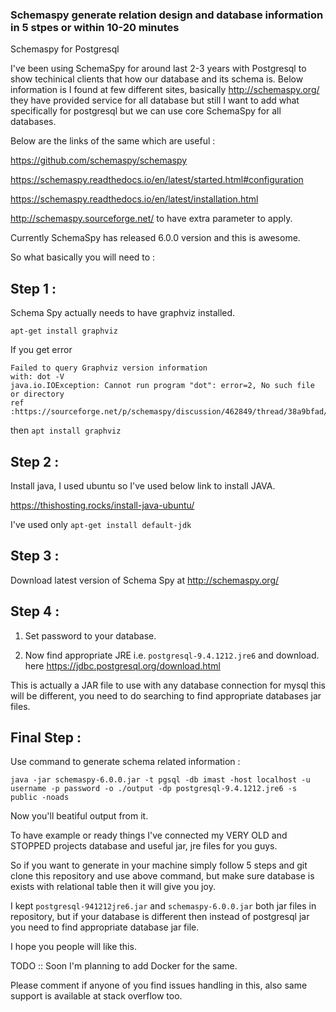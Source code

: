 ### Schemaspy generate relation design and database information in 5 stpes or within 10-20 minutes ###
Schemaspy for Postgresql


I've been using SchemaSpy for around last 2-3 years with Postgresql to show techinical clients that how our database and its schema is. Below information is I found at few different sites, basically http://schemaspy.org/ they have provided service for all database but still I want to add what specifically for postgresql but we can use core SchemaSpy for all databases. 

Below are the links of the same which are useful : 

https://github.com/schemaspy/schemaspy

https://schemaspy.readthedocs.io/en/latest/started.html#configuration

https://schemaspy.readthedocs.io/en/latest/installation.html

http://schemaspy.sourceforge.net/  to have extra parameter to apply.

Currently SchemaSpy has released 6.0.0 version and this is awesome. 

So what basically you will need to : 

## Step 1 : ##
 Schema Spy actually needs to have graphviz installed. 

`apt-get install graphviz`

If you get error

    Failed to query Graphviz version information
    with: dot -V
    java.io.IOException: Cannot run program "dot": error=2, No such file or directory
    ref :https://sourceforge.net/p/schemaspy/discussion/462849/thread/38a9bfad/

then `apt install graphviz`

##  Step 2 :  ##

Install java, I used ubuntu so I've used below link to install JAVA.

https://thishosting.rocks/install-java-ubuntu/

I've used only `apt-get install default-jdk`

##  Step 3 :  ## 

Download latest version of Schema Spy at http://schemaspy.org/

##  Step 4 :  ## 
  
  1) Set password to your database.
  
  2) Now find appropriate JRE i.e. `postgresql-9.4.1212.jre6` and download. here https://jdbc.postgresql.org/download.html
  
  This is actually a JAR file to use with any database connection for mysql this will be different, you need to do searching to find appropriate databases jar files.
  
##  Final Step : ##

Use command to generate schema related information : 

`java -jar schemaspy-6.0.0.jar -t pgsql -db imast -host localhost -u username -p password -o ./output -dp postgresql-9.4.1212.jre6 -s public -noads`

Now you'll beatiful output from it.

To have example or ready things I've connected my VERY OLD and STOPPED projects database and useful jar, jre files for you guys. 

So if you want to generate in your machine simply follow 5 steps and git clone this repository and use above command, but make sure
database is exists with relational table then it will give you joy.

I kept `postgresql-941212jre6.jar` and `schemaspy-6.0.0.jar` both jar files in repository, but if your database is different then
instead of postgresql jar you need to find appropriate database jar file.

I hope you people will like this.

TODO :: Soon I'm planning to add Docker for the same.

Please comment if anyone of you find issues handling in this, also same support is available at stack overflow too.

